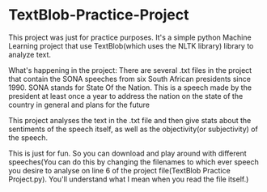 # TextBlob-Practice-Project
This project was just for practice purposes. It's a simple python Machine Learning project that use TextBlob(which uses the NLTK library) library to analyze text.

What's happening in the project:
There are several .txt files in the project that contain the SONA speeches from six South African presidents since 1990.
  SONA stands for State Of the Nation.
  This is a speech made by the president at least once a year to address the nation on the state of the country in general and plans for the  future
  
This project analyses the text in the .txt file and then give stats about the sentiments of the speech itself, as well as the objectivity(or subjectivity) of the speech.

This is just for fun. So you can download and play around with different speeches(You can do this by changing the filenames to which ever speech you desire to analyse on line 6 of the project file(TextBlob Practice Project.py). You'll understand what I mean when you read the file itself.)
